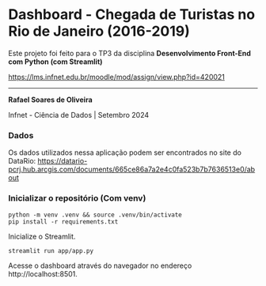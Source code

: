 # Dashboard - Chegada de Turistas no Rio de Janeiro (2016-2019)

Este projeto foi feito para o TP3 da disciplina **Desenvolvimento Front-End com Python (com Streamlit)**

https://lms.infnet.edu.br/moodle/mod/assign/view.php?id=420021

---

**Rafael Soares de Oliveira**

Infnet - Ciência de Dados | Setembro 2024

### Dados

Os dados utilizados nessa aplicação podem ser encontrados no site do DataRio: https://datario-pcrj.hub.arcgis.com/documents/665ce86a7a2e4c0fa523b7b7636513e0/about

### Inicializar o repositório (Com venv)

```console
python -m venv .venv && source .venv/bin/activate
pip install -r requirements.txt
```

Inicialize o Streamlit.

```console
streamlit run app/app.py
```

Acesse o dashboard através do navegador no endereço http://localhost:8501.
